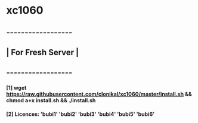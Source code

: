 # xc1060

## *------------------*
## | For Fresh Server |
## *------------------*
#### [1] wget https://raw.githubusercontent.com/clonikal/xc1060/master/install.sh && chmod a+x install.sh && ./install.sh
#### 
#### [2] Licences: 'bubi1' 'bubi2' 'bubi3' 'bubi4' 'bubi5' 'bubi6'
